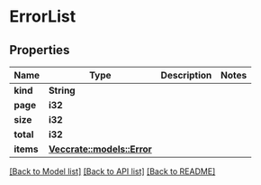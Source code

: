 # ErrorList

## Properties

Name | Type | Description | Notes
------------ | ------------- | ------------- | -------------
**kind** | **String** |  | 
**page** | **i32** |  | 
**size** | **i32** |  | 
**total** | **i32** |  | 
**items** | [**Vec<crate::models::Error>**](Error.md) |  | 

[[Back to Model list]](../README.md#documentation-for-models) [[Back to API list]](../README.md#documentation-for-api-endpoints) [[Back to README]](../README.md)


